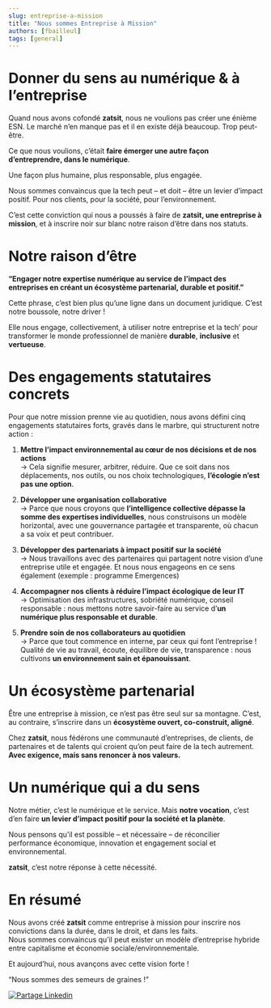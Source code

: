 ```yaml
---
slug: entreprise-a-mission
title: "Nous sommes Entreprise à Mission"
authors: [fbailleul]
tags: [general]
---
```



# Donner du sens au numérique & à l’entreprise


Quand nous avons cofondé **zatsit**, nous ne voulions pas créer une énième ESN. Le marché n’en manque pas et il en existe déjà beaucoup. Trop peut-être.

Ce que nous voulions, c’était **faire émerger une autre façon d’entreprendre, dans le numérique**. 

Une façon plus humaine, plus responsable, plus engagée.

Nous sommes convaincus que la tech peut – et doit – être un levier d’impact positif. Pour nos clients, pour la société, pour l’environnement.

C’est cette conviction qui nous a poussés à faire de **zatsit, une entreprise à mission**, et à inscrire noir sur blanc notre raison d’être dans nos statuts.

<!-- truncate -->

# Notre raison d’être

**“Engager notre expertise numérique au service de l’impact des entreprises en créant un écosystème partenarial, durable et positif.”**

Cette phrase, c’est bien plus qu’une ligne dans un document juridique. C’est notre boussole, notre driver !  

Elle nous engage, collectivement, à utiliser notre entreprise et la tech’ pour transformer le monde professionnel de manière **durable**, **inclusive** et **vertueuse**.

# Des engagements statutaires concrets

Pour que notre mission prenne vie au quotidien, nous avons défini cinq engagements statutaires forts, gravés dans le marbre, qui structurent notre action :

1. **Mettre l’impact environnemental au cœur de nos décisions et de nos actions**  
   → Cela signifie mesurer, arbitrer, réduire. Que ce soit dans nos déplacements, nos outils, ou nos choix technologiques, **l’écologie n’est pas une option**.

2. **Développer une organisation collaborative**  
   → Parce que nous croyons que **l’intelligence collective dépasse la somme des expertises individuelles**, nous construisons un modèle horizontal, avec une gouvernance partagée et transparente, où chacun a sa voix et peut contribuer.

3. **Développer des partenariats à impact positif sur la société**  
   → Nous travaillons avec des partenaires qui partagent notre vision d’une entreprise utile et engagée. Et nous nous engageons en ce sens également (exemple : programme Emergences)

4. **Accompagner nos clients à réduire l’impact écologique de leur IT**  
   → Optimisation des infrastructures, sobriété numérique, conseil responsable : nous mettons notre savoir-faire au service d’**un numérique plus responsable et durable**.

5. **Prendre soin de nos collaborateurs au quotidien**  
   → Parce que tout commence en interne, par ceux qui font l’entreprise \!   
   Qualité de vie au travail, écoute, équilibre de vie, transparence : nous cultivons **un environnement sain et épanouissant**.

# **Un écosystème partenarial**

Être une entreprise à mission, ce n’est pas être seul sur sa montagne. C’est, au contraire, s’inscrire dans un **écosystème ouvert, co-construit, aligné**.

Chez **zatsit**, nous fédérons une communauté d’entreprises, de clients, de partenaires et de talents qui croient qu’on peut faire de la tech autrement. **Avec exigence, mais sans renoncer à nos valeurs.**

# Un numérique qui a du sens

Notre métier, c’est le numérique et le service. Mais **notre vocation**, c’est d’en faire **un levier d’impact positif pour la société et la planète**.

Nous pensons qu’il est possible – et nécessaire – de réconcilier performance économique, innovation et engagement social et environnemental.

**zatsit**, c’est notre réponse à cette nécessité.

# En résumé

Nous avons créé **zatsit** comme entreprise à mission pour inscrire nos convictions dans la durée, dans le droit, et dans les faits.  
Nous sommes convaincus qu’il peut exister un modèle d’entreprise hybride entre capitalisme et économie sociale/environnementale.

Et aujourd’hui, nous avançons avec cette vision forte !

“Nous sommes des semeurs de graines !”

[![Partage Linkedin](../../../static/img/icon-linkedin.webp)](https://www.linkedin.com/sharing/share-offsite/?url=https%3A%2F%2Fblog.zatsit.fr%2Fblog%2Fentreprise-a-mission)

